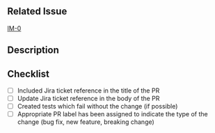 ## Related Issue
<!--- JIRA ticket link in the following format. Please make sure you replace 0 with your number -->
[IM-0](https://k3btg.atlassian.net/browse/IM-0)

## Description
<!--- Describe your changes in detail -->

## Checklist
<!--- Go over all the following points, and put an `x` in all the boxes that apply. -->
- [ ] Included Jira ticket reference in the title of the PR
- [ ] Update Jira ticket reference in the body of the PR
- [ ] Created tests which fail without the change (if possible)
- [ ] Appropriate PR label has been assigned to indicate the type of the change
      (bug fix, new feature, breaking change)

